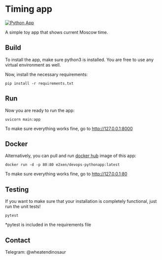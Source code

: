 # Timing app
[![Python App](https://github.com/e2xen/innopolis-devops-labs/actions/workflows/app_python.yml/badge.svg)](https://github.com/e2xen/innopolis-devops-labs/actions/workflows/app_python.yml)

A simple toy app that shows current Moscow time.
## Build
To install the app, make sure python3 is installed. You are free to use any virtual environment as well.

Now, install the necessary requirements:
```
pip install -r requirements.txt
```
## Run
Now you are ready to run the app:
```
uvicorn main:app
```
To make sure everything works fine, go to http://127.0.0.1:8000
## Docker
Alternatively, you can pull and run [docker hub](https://hub.docker.com/repository/docker/e2xen/devops-pythonapp/general) image of this app:
```
docker run -d -p 80:80 e2xen/devops-pythonapp:latest
```
To make sure everything works fine, go to http://127.0.0.1:80
## Testing
If you want to make sure that your installation is completely functional, just run the unit tests!
```
pytest
```
*pytest is included in the requirements file
## Contact
Telegram: @wheatendinosaur

